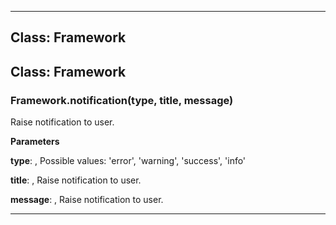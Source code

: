 <!---->
<!--# Global-->
<!---->





* * *

## Class: Framework



## Class: Framework


### Framework.notification(type, title, message) 

Raise notification to user.

**Parameters**

**type**: , Possible values: 'error', 'warning', 'success', 'info'

**title**: , Raise notification to user.

**message**: , Raise notification to user.




* * *










